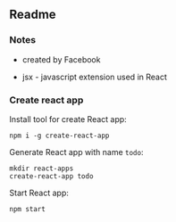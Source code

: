 ## Readme

### Notes
- created by Facebook

- jsx - javascript extension used in React

### Create react app

Install tool for create React app:
```
npm i -g create-react-app
```

Generate React app with name `todo`:
```
mkdir react-apps
create-react-app todo
```

Start React app:
```
npm start
```